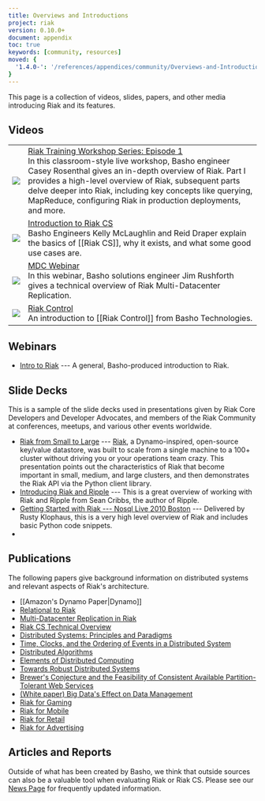 ```yaml
---
title: Overviews and Introductions
project: riak
version: 0.10.0+
document: appendix
toc: true
keywords: [community, resources]
moved: {
  '1.4.0-': '/references/appendices/community/Overviews-and-Introductions'
}
---
```


This page is a collection of videos, slides, papers, and other media introducing Riak and its features.  

## Videos

<table class="vid_table">
	<tr>
        <td class="vid_td">
            <a href="http://player.vimeo.com/video/43433336" target="_blank" title="Riak Training Workshop Series: Episode 1 "><img class="vid_img"src="http://b.vimeocdn.com/ts/301/521/301521206_200.jpg"/></a>
        </td>
        <td class="vid_td">
            <a href="http://player.vimeo.com/video/43433336" target="_blank" title="Riak Training Workshop Series: Episode 1">Riak Training Workshop Series: Episode 1</a><br />In this classroom-style live workshop, Basho engineer Casey Rosenthal gives an in-depth overview of Riak. Part I provides a high-level overview of Riak, subsequent parts delve deeper into Riak, including key concepts like querying, MapReduce, configuring Riak in production deployments, and more.
		</td>	    
	</tr>
	<tr>
		<td class="vid_td">
            <a href="http://player.vimeo.com/video/40436173" target="_blank" title="Introduction to Riak CS"><img class="vid_img"src="http://b.vimeocdn.com/ts/279/390/279390748_200.jpg"/></a>
        </td>
        <td class="vid_td">
            <a href="http://player.vimeo.com/video/40436173" target="_blank" title="Introduction to Riak CS">Introduction to Riak CS</a><br />Basho Engineers Kelly McLaughlin and Reid Draper explain the basics of [[Riak CS]], why it exists, and what some good use cases are. 
		</td>
	</tr>
	<tr>
        <td class="vid_td">
            <a href="http://player.vimeo.com/video/43235103" target="_blank" title="MDC Webinar"><img class="vid_img"src="http://b.vimeocdn.com/ts/300/116/300116740_200.jpg"/></a>
        </td>
        <td class="vid_td">
            <a href="http://player.vimeo.com/video/43235103" target="_blank" title="MDC Webinar">MDC Webinar</a><br />In this webinar, Basho solutions engineer Jim Rushforth gives a technical overview of Riak Multi-Datacenter Replication. 
		</td>	    
	</tr>
	<tr>
        <td class="vid_td">
            <a href="http://player.vimeo.com/video/38345840" target="_blank" title="Riak Control"><img class="vid_img"src="http://b.vimeocdn.com/ts/263/867/263867245_200.jpg"/></a>
        </td>
        <td class="vid_td">
            <a href="http://player.vimeo.com/video/38345840" target="_blank" title="Riak Control">Riak Control</a><br />An introduction to [[Riak Control]] from Basho Technologies. 
		</td>	    
	</tr>			    			
</table>

## Webinars

* [Intro to Riak](http://info.basho.com/IntrotoRiak_Recorded.html) --- A general, Basho-produced introduction to Riak.

## Slide Decks

This is a sample of the slide decks used in presentations given by Riak Core Developers and Developer Advocates, and members of the Riak Community at conferences, meetups, and various other events worldwide.

* [Riak from Small to Large](http://www.slideshare.net/rklophaus/riak-from-small-to-large) --- [Riak](http://basho.com), a Dynamo-inspired, open-source key/value datastore, was built to scale from a single machine to a 100+ cluster without driving you or your operations team crazy. This presentation points out the characteristics of Riak that become important in small, medium, and large clusters, and then demonstrates the Riak API via the Python client library.
* [Introducing Riak and Ripple](http://www.slideshare.net/seancribbs/introducing-riak-and-ripple) --- This is a great overview of working with Riak and Ripple from Sean Cribbs, the author of Ripple.
* [Getting Started with Riak --- Nosql Live 2010 Boston](http://www.slideshare.net/rklophaus/getting-started-with-riak-nosql-live-2010-boston) --- Delivered by Rusty Klophaus, this is a very high level overview of Riak and includes basic Python code snippets.
* 

## Publications

The following papers give background information on distributed systems and relevant aspects of Riak's architecture.

* [[Amazon's Dynamo Paper|Dynamo]]
* [Relational to Riak](http://basho.com/assets/RelationaltoRiak.pdf)
* [Multi-Datacenter Replication in Riak](http://info.basho.com/RiakMDC_Whitepaper.html)
* [Riak CS Technical Overview](http://info.basho.com/RiakCSTechnicalOverview.html)
* [Distributed Systems: Principles and Paradigms](http://www.amazon.com/Distributed-Systems-Principles-Andrew-Tanenbaum/dp/0130888931)
* [Time, Clocks, and the Ordering of Events in a Distributed System](http://citeseerx.ist.psu.edu/viewdoc/summary?doi=10.1.1.142.3682)
* [Distributed Algorithms](http://www.amazon.com/Distributed-Algorithms-Kaufmann-Management-Systems/dp/1558603484ref=sr_1_1?ie=UTF8&s=books&qid=1273371587&sr=1-1)
* [Elements of Distributed Computing](http://www.amazon.com/Elements-Distributed-Computing-Vijay-Garg/dp/0471036005/ref=pd_bxgy_b_img_c)
* [Towards Robust Distributed Systems](http://www.cs.berkeley.edu/~brewer/cs262b-2004/PODC-keynote.pdf)
* [Brewer's Conjecture and the Feasibility of Consistent Available Partition-Tolerant Web Services](http://citeseerx.ist.psu.edu/viewdoc/summary?doi=10.1.1.20.1495)
* [(White paper) Big Data's Effect on Data Management](http://info.basho.com/DataWP.html)
* [Riak for Gaming](http://info.basho.com/RiakonGaming.html)
* [Riak for Mobile](http://info.basho.com/RiakonMobile.html)
* [Riak for Retail](http://info.basho.com/RiakonRetail.html)
* [Riak for Advertising](http://info.basho.com/RiakonAdvertising.html)

## Articles and Reports

Outside of what has been created by Basho, we think that outside sources can also be a valuable tool when evaluating Riak or Riak CS. Please see our [News Page](http://basho.com/news/) for frequently updated information.

